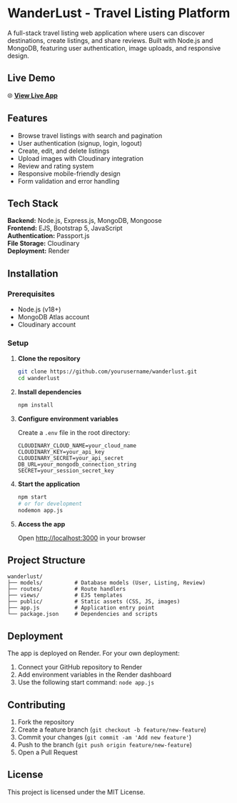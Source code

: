 # WanderLust - Travel Listing Platform

A full-stack travel listing web application where users can discover destinations, create listings, and share reviews. Built with Node.js and MongoDB, featuring user authentication, image uploads, and responsive design.

## Live Demo

🌐 **[View Live App](https://wanderlust-behn.onrender.com/listings)**

## Features

- Browse travel listings with search and pagination
- User authentication (signup, login, logout)
- Create, edit, and delete listings
- Upload images with Cloudinary integration
- Review and rating system
- Responsive mobile-friendly design
- Form validation and error handling

## Tech Stack

**Backend:** Node.js, Express.js, MongoDB, Mongoose  
**Frontend:** EJS, Bootstrap 5, JavaScript  
**Authentication:** Passport.js  
**File Storage:** Cloudinary  
**Deployment:** Render

## Installation

### Prerequisites
- Node.js (v18+)
- MongoDB Atlas account
- Cloudinary account

### Setup

1. **Clone the repository**
   ```bash
   git clone https://github.com/yourusername/wanderlust.git
   cd wanderlust
   ```

2. **Install dependencies**
   ```bash
   npm install
   ```

3. **Configure environment variables**
   
   Create a `.env` file in the root directory:
   ```env
   CLOUDINARY_CLOUD_NAME=your_cloud_name
   CLOUDINARY_KEY=your_api_key
   CLOUDINARY_SECRET=your_api_secret
   DB_URL=your_mongodb_connection_string
   SECRET=your_session_secret_key
   ```

4. **Start the application**
   ```bash
   npm start
   # or for development
   nodemon app.js
   ```

5. **Access the app**
   
   Open [http://localhost:3000](http://localhost:3000) in your browser

## Project Structure

```
wanderlust/
├── models/          # Database models (User, Listing, Review)
├── routes/          # Route handlers
├── views/           # EJS templates
├── public/          # Static assets (CSS, JS, images)
├── app.js           # Application entry point
└── package.json     # Dependencies and scripts
```

## Deployment

The app is deployed on Render. For your own deployment:

1. Connect your GitHub repository to Render
2. Add environment variables in the Render dashboard
3. Use the following start command: `node app.js`

## Contributing

1. Fork the repository
2. Create a feature branch (`git checkout -b feature/new-feature`)
3. Commit your changes (`git commit -am 'Add new feature'`)
4. Push to the branch (`git push origin feature/new-feature`)
5. Open a Pull Request

## License

This project is licensed under the MIT License.
